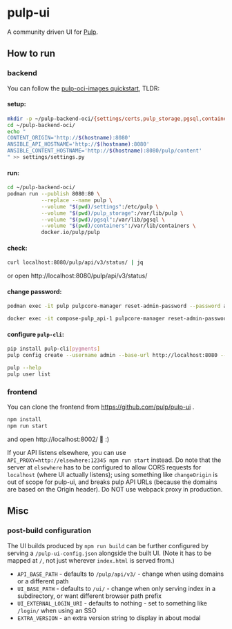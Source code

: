 # pulp-ui

A community driven UI for [Pulp](https://pulpproject.org/).

## How to run

### backend

You can follow the [pulp-oci-images quickstart](https://pulpproject.org/pulp-oci-images/docs/admin/tutorials/quickstart/),
TLDR:

#### setup:

```sh
mkdir -p ~/pulp-backend-oci/{settings/certs,pulp_storage,pgsql,containers}
cd ~/pulp-backend-oci/
echo "
CONTENT_ORIGIN='http://$(hostname):8080'
ANSIBLE_API_HOSTNAME='http://$(hostname):8080'
ANSIBLE_CONTENT_HOSTNAME='http://$(hostname):8080/pulp/content'
" >> settings/settings.py
```

#### run:

```sh
cd ~/pulp-backend-oci/
podman run --publish 8080:80 \
           --replace --name pulp \
           --volume "$(pwd)/settings":/etc/pulp \
           --volume "$(pwd)/pulp_storage":/var/lib/pulp \
           --volume "$(pwd)/pgsql":/var/lib/pgsql \
           --volume "$(pwd)/containers":/var/lib/containers \
           docker.io/pulp/pulp
```

#### check:

```sh
curl localhost:8080/pulp/api/v3/status/ | jq
```

or open http://localhost:8080/pulp/api/v3/status/

#### change password:

```sh
podman exec -it pulp pulpcore-manager reset-admin-password --password admin
```
```sh
docker exec -it compose-pulp_api-1 pulpcore-manager reset-admin-password --password admin
```

#### configure `pulp-cli`:

```sh
pip install pulp-cli[pygments]
pulp config create --username admin --base-url http://localhost:8080 --password admin

pulp --help
pulp user list
```

### frontend

You can clone the frontend from https://github.com/pulp/pulp-ui .

```sh
npm install
npm run start
```

and open http://localhost:8002/ :tada: :)

If your API listens elsewhere, you can use `API_PROXY=http://elsewhere:12345 npm run start` instead. Do note that the server at `elsewhere` has to be configured to allow CORS requests for `localhost` (where UI actually listens); using something like `changeOrigin` is out of scope for pulp-ui, and breaks pulp API URLs (because the domains are based on the Origin header). Do NOT use webpack proxy in production.


## Misc

### post-build configuration

The UI builds produced by `npm run build` can be further configured by serving a `/pulp-ui-config.json` alongside the built UI.
(Note it has to be mapped at `/`, not just wherever `index.html` is served from.)

* `API_BASE_PATH` - defaults to `/pulp/api/v3/` - change when using domains or a different path
* `UI_BASE_PATH` - defaults to `/ui/` - change when only serving index in a subdirectory, or want different browser path prefix
* `UI_EXTERNAL_LOGIN_URI` - defaults to nothing - set to something like `/login/` when using an SSO
* `EXTRA_VERSION` - an extra version string to display in about modal
